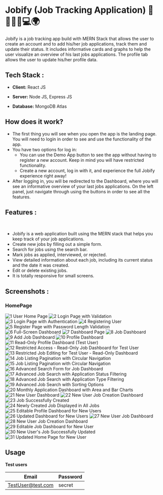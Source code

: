 # Jobify (Job Tracking Application) 🏢👨‍💻💼💻🌍

Jobify is a job tracking app build with MERN Stack that allows the user to create an account and to add his/her job applications, track them and update their status. It includes informative cards and graphs to help the user visualize an overview of his last jobs applications. The profile tab allows the user to update his/her profile data.

## Tech Stack :

* **Client:** React JS

* **Server:** Node JS, Express JS

* **Database:** MongoDB Atlas

## How does it work?

* The first thing you will see when you open the app is the landing page. You will need to login in order to see and use the functionality of the app.
* You have two options for log in:
  * You can use the Demo App button to see the app without having to register a new account. Keep in mind you will have restricted functionality.
  * Create a new account, log in with it, and experience the full Jobify experience right away!
* After logging in, you will be redirected to the Dashboard, where you will see an informative overview of your last jobs applications. On the left panel, just navigate through using the buttons in order to see all the features.


## Features : 

<br/>

<ul>
 <li> Jobify is a web application built using the MERN stack that helps you keep track of your job applications.</li>  
 <li> Create new jobs by filling out a simple form.</li>
 <li> Search for jobs using the search bar.</li>
 <li> Mark jobs as applied, interviewed, or rejected. </li>
 <li> View detailed information about each job, including its current status and the date it was created. </li>
 <li> Edit or delete existing jobs.</li>
 <li> It is totally responsive for small screens.</li>
</ul>

## Screenshots :

### HomePage

![1  User Home Page](https://github.com/blackhacker09/Jobify/assets/56511978/f222b668-e343-413a-b956-02fa1eed6bfa)
![2  Login Page with Validation](https://github.com/blackhacker09/Jobify/assets/56511978/c5109fa9-0a81-4797-9d9f-8a26d75da27e)
![3  Login Page with Authentication](https://github.com/blackhacker09/Jobify/assets/56511978/6baa3daf-8036-4ed0-b39a-d2a053082ed8)
![4  Registering User](https://github.com/blackhacker09/Jobify/assets/56511978/c09321c1-1505-4182-9f1b-9ad5693f8bac)
![5  Register Page with Password Length Validation](https://github.com/blackhacker09/Jobify/assets/56511978/17f5c4ee-98bf-47a9-913a-8eb19499dba4)
![6  Full-Screen Dashboard](https://github.com/blackhacker09/Jobify/assets/56511978/7e5e833d-757f-4926-8330-a8a59b12eb0e)
![7  Dashboard Page](https://github.com/blackhacker09/Jobify/assets/56511978/e5ef393b-a1b3-4272-89b4-52b68d2f5fb9)
![8  Job Dashboard](https://github.com/blackhacker09/Jobify/assets/56511978/930acf36-f0f3-4f13-b7f4-ec230026d89d)
![9  Add Job Dashboard](https://github.com/blackhacker09/Jobify/assets/56511978/f8b66f84-aa82-442b-9d00-5d15dd54e8fb)
![10  Profile Dashboard](https://github.com/blackhacker09/Jobify/assets/56511978/8d5beabc-9c6e-47b1-a562-e01e5e739d58)
![11  Read-Only Profile Dashboard (Test User)](https://github.com/blackhacker09/Jobify/assets/56511978/9992b8e6-9337-42e8-a98c-d105c8294a2b)
![12  Restricted Access - Read-Only Job Dashboard for Test User](https://github.com/blackhacker09/Jobify/assets/56511978/4957dc1c-a3e6-4ba6-909b-91367c40539d)
![13  Restricted Job Editing for Test User - Read-Only Dashboard](https://github.com/blackhacker09/Jobify/assets/56511978/ba337b0d-c9a2-4d16-8e71-91e3ba27348a)
![14  Job Listing Pagination with Circular Navigation](https://github.com/blackhacker09/Jobify/assets/56511978/b4d363af-cb03-45b2-9c51-f0cf32cbb841)
![15  Job Listing Pagination with Circular Navigation](https://github.com/blackhacker09/Jobify/assets/56511978/d5b14e42-b7f2-4c07-a2ea-03ff9d0968cb)
![16  Advanced Search Form for Job Dashboard](https://github.com/blackhacker09/Jobify/assets/56511978/ba407432-140f-4145-bd72-25231c2c16dc)
![17  Advanced Job Search with Application Status Filtering](https://github.com/blackhacker09/Jobify/assets/56511978/56578cb1-4537-426e-aa1c-0f0ab2594971)
![18  Advanced Job Search with Application Type Filtering](https://github.com/blackhacker09/Jobify/assets/56511978/b5eaf215-575a-4524-9061-9df20a08d9d4)
![19  Advanced Job Search with Sorting Options](https://github.com/blackhacker09/Jobify/assets/56511978/bf178df2-20df-46e7-9b1e-7e4e2923fd99)
![20  Monthly Application Dashboard with Area and Bar Charts](https://github.com/blackhacker09/Jobify/assets/56511978/2ae519f3-3991-4ec1-a061-8945092be665)
![21  New User Dashboard](https://github.com/blackhacker09/Jobify/assets/56511978/eade975a-f349-4219-9e45-e14c6adef6be)
![22  New User Job Creation Dashboard](https://github.com/blackhacker09/Jobify/assets/56511978/9644c81c-3d09-430c-b69e-2a86811c05b3)
![23  Job Successfully Created](https://github.com/blackhacker09/Jobify/assets/56511978/54c0bc72-5ab5-4da0-993a-1f83a3d6bdd4)
![24  Newly Created Job Displayed in All Jobs](https://github.com/blackhacker09/Jobify/assets/56511978/8acb59cd-98bb-4ba9-a1aa-cf80457c589f)
![25  Editable Profile Dashboard for New Users](https://github.com/blackhacker09/Jobify/assets/56511978/2bd32714-462c-4b61-bfca-62ae6e60bf48)
![26  Updated Dashboard for New Users](https://github.com/blackhacker09/Jobify/assets/56511978/feade52c-43a0-4d77-bc66-b5d2c198212e)
![27  New User Job Dashboard](https://github.com/blackhacker09/Jobify/assets/56511978/154677cb-8b9a-4901-8ba0-a51c838d30be)
![28  New User Job Creation Dashboard](https://github.com/blackhacker09/Jobify/assets/56511978/7a612506-4ee9-49d4-b5c2-9c7e8c13b268)
![29  Editable Job Dashboard for New User](https://github.com/blackhacker09/Jobify/assets/56511978/8092b0c4-e559-4776-abb9-2a9e589a3c64)
![30  New User's Job Successfully Updated](https://github.com/blackhacker09/Jobify/assets/56511978/acc1a333-d55a-455b-a4fd-787ab7f6166c)
![31  Updated Home Page for New User](https://github.com/blackhacker09/Jobify/assets/56511978/5b721310-4860-4eb3-80f0-240ad02b9ef3)

## Usage

**Test users**

| Email | Password  |
| -------- | --------- |
| TestUser@test.com | secret |

